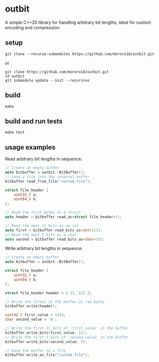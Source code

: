 # outbit

A simple C++20 library for handling arbitrary bit lengths, ideal for custom encoding and compression.

## setup
```
git clone --recurse-submodules https://github.com/mororo18/outbit.git
```
or
```
git clone https://github.com/mororo18/outbit.git
cd outbit
git submodule update --init --recursive
```

## build

```
make
```

## build and run tests

```
make test
```

## usage examples

Read arbitrary bit lengths in sequence:
```cpp
// Create an empty buffer
auto bitbuffer = outbit::BitBuffer();
// Load a file into the internal buffer
bitbuffer.read_from_file("custom.file");

struct file_header {
    uint32_t a;
    uint64_t b;
};

// Read the first bytes as a struct
auto header = bitbuffer.read_as<struct file_header>();

// Read the next 11 bits as an int
auto first = bitbuffer.read_bits_as<int>(11);
// Read the next 5 bits as a char
auto second = bitbuffer.read_bits_as<char>(5);
```

Write arbitrary bit lengths in sequence:

```cpp
// Create an empty buffer
auto bitbuffer = outbit::BitBuffer();

struct file_header {
    uint32_t a;
    uint64_t b;
};

struct file_header header = { 11, 121 }; 

// Write the struct to the buffer as raw bytes
bitbuffer.write(header);

uint32_t first_value = 1324;
char second_value = '@';

// Write the first 11 bits of 'first_value' in the buffer
bitbuffer.write_bits(first_value, 11);
// Write the first 5 bits of 'second_value' in the buffer
bitbuffer.write_bits(second_value, 5);

// Save the buffer to a file
bitbuffer.write_as_file("custom.file");
```
